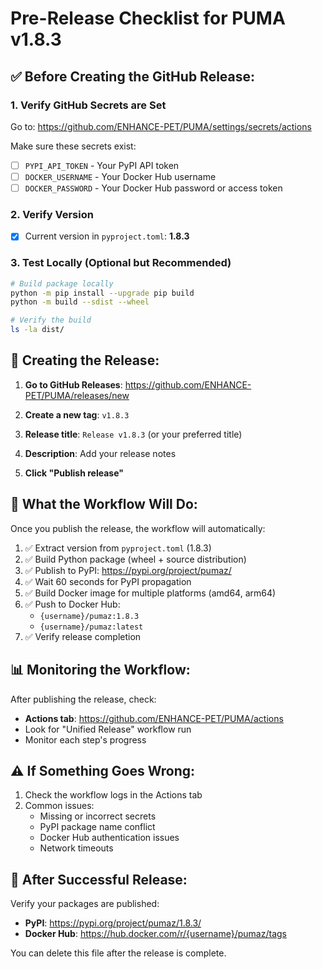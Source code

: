 # Pre-Release Checklist for PUMA v1.8.3

## ✅ Before Creating the GitHub Release:

### 1. Verify GitHub Secrets are Set
Go to: https://github.com/ENHANCE-PET/PUMA/settings/secrets/actions

Make sure these secrets exist:
- [ ] `PYPI_API_TOKEN` - Your PyPI API token
- [ ] `DOCKER_USERNAME` - Your Docker Hub username  
- [ ] `DOCKER_PASSWORD` - Your Docker Hub password or access token

### 2. Verify Version
- [x] Current version in `pyproject.toml`: **1.8.3**

### 3. Test Locally (Optional but Recommended)
```bash
# Build package locally
python -m pip install --upgrade pip build
python -m build --sdist --wheel

# Verify the build
ls -la dist/
```

## 🚀 Creating the Release:

1. **Go to GitHub Releases**:
   https://github.com/ENHANCE-PET/PUMA/releases/new

2. **Create a new tag**: `v1.8.3`

3. **Release title**: `Release v1.8.3` (or your preferred title)

4. **Description**: Add your release notes

5. **Click "Publish release"**

## 🤖 What the Workflow Will Do:

Once you publish the release, the workflow will automatically:

1. ✅ Extract version from `pyproject.toml` (1.8.3)
2. ✅ Build Python package (wheel + source distribution)
3. ✅ Publish to PyPI: https://pypi.org/project/pumaz/
4. ✅ Wait 60 seconds for PyPI propagation
5. ✅ Build Docker image for multiple platforms (amd64, arm64)
6. ✅ Push to Docker Hub:
   - `{username}/pumaz:1.8.3`
   - `{username}/pumaz:latest`
7. ✅ Verify release completion

## 📊 Monitoring the Workflow:

After publishing the release, check:
- **Actions tab**: https://github.com/ENHANCE-PET/PUMA/actions
- Look for "Unified Release" workflow run
- Monitor each step's progress

## ⚠️ If Something Goes Wrong:

1. Check the workflow logs in the Actions tab
2. Common issues:
   - Missing or incorrect secrets
   - PyPI package name conflict
   - Docker Hub authentication issues
   - Network timeouts

## 🎉 After Successful Release:

Verify your packages are published:
- **PyPI**: https://pypi.org/project/pumaz/1.8.3/
- **Docker Hub**: https://hub.docker.com/r/{username}/pumaz/tags

You can delete this file after the release is complete.
